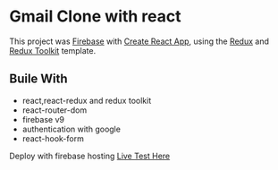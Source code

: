 # Gmail Clone with react

This project was [Firebase](https://clone-703c3.web.app) with [Create React App](https://github.com/facebook/create-react-app), using the [Redux](https://redux.js.org/) and [Redux Toolkit](https://redux-toolkit.js.org/) template.

## Buile With

- react,react-redux and redux toolkit
- react-router-dom
- firebase v9
- authentication with google
- react-hook-form

Deploy with firebase hosting [Live Test Here](https://clone-703c3.web.app)

